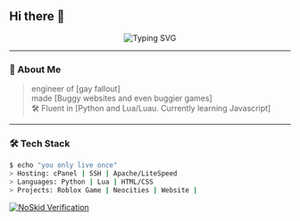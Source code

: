 ## Hi there 👋

<div align="center">
  <img src="https://readme-typing-svg.demolab.com?font=Fira+Code&size=24&pause=1000&color=F7F7F7&center=true&vCenter=true&width=435&lines=hello+hi;gaymode+activated;updating..." alt="Typing SVG" />
</div>

---

### 🧠 About Me

> engineer of [gay fallout]  
> made [Buggy websites and even buggier games]  
> 🛠️ Fluent in [Python and Lua/Luau. Currently learning Javascript]

---

### 🛠️ Tech Stack

```bash
$ echo "you only live once"
> Hosting: cPanel | SSH | Apache/LiteSpeed
> Languages: Python | Lua | HTML/CSS
> Projects: Roblox Game | Neocities | Website | 
```


[![NoSkid Verification](https://noskid.today/badge/470x200/?repo=syrupmold/syrupmold)](https://noskid.today)

